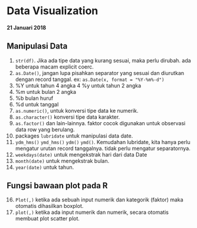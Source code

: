# Data Visualization
#### 21 Januari 2018

## Manipulasi Data
1. `str(df)`. Jika ada tipe data yang kurang sesuai, maka perlu dirubah. ada
beberapa macam explicit coerc.
2. `as.Date()`, jangan lupa pisahkan separator yang sesuai dan diurutkan dengan
record tanggal.
ex: `as.Date(x, format = "%Y-%m%-d")`
3. %Y untuk tahun 4 angka
4  %y untuk tahun 2 angka
5. %m untuk bulan 2 angka
6. %b bulan huruf
7. %d untuk tanggal
8. `as.numeric()`, untuk konversi tipe data ke numerik.
9. `as.character()` konversi tipe data karakter.
10. `as.factor()` dan lain-lainnya. faktor cocok digunakan untuk observasi data
row yang berulang.
11. packages `lubridate` untuk manipulasi data date.
12. `ydm_hms()` `ymd_hms()` `ydm()` `ymd()`. Kemudahan lubridate, kita hanya
perlu mengatur urutan record tanggalnya.
tidak perlu mengatur separatornya.
13. `weekdays(date)` untuk mengekstrak hari dari data Date
14. `month(date)` untuk mengekstrak bulan.
15. `year(date)` untuk tahun.

## Fungsi bawaan plot pada R

16. `Plot(,)` ketika ada sebuah input numerik dan kategorik (faktor) maka
 otomatis dihasilkan boxplot.
17. `plot(,)` ketika ada input numerik dan numerik, secara otomatis membuat
plot scatter plot.
